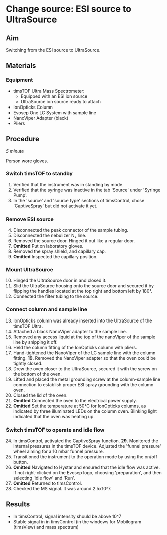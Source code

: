 # Change source: ESI source to UltraSource


## Aim
Switching from the ESI source to UltraSource.


## Materials

### Equipment
- timsTOF Ultra Mass Spectrometer: 
  - Equipped with an ESI ion source
  - UltraSource ion source ready to attach
- IonOpticks Column
- Evosep One LC System with sample line
- NanoViper Adapter (black)
- Pliers


## Procedure
*5 minute*

Person wore gloves.

### Switch timsTOF to standby
1. Verified that the instrument was in standing by mode.
2. Verified that the syringe was inactive in the tab 'Source' under 'Syringe Pump'.
3. In the 'source' and 'source type' sections of timsControl, chose 'CaptiveSpray' but did not activate it yet.

### Remove ESI source
4. Disconnected the peak connector of the sample tubing.
5. Disconnected the nebulizer N₂ line.
6. Removed the source door. Hinged it out like a regular door.
7. **Omitted** Put on laboratory gloves.
8. Removed the spray shield, and capillary cap.
9. **Omitted** Inspected the capillary position.

### Mount UltraSource
10. Hinged the UltraSource door in and closed it.
11. Slid the UltraSource housing onto the source door and secured it by flipping the handles located at the top right and bottom left by 180°.
12. Connected the filter tubing to the source.

### Connect column and sample line
13. IonOpticks column was already inserted into the UltraSource of the timsTOF Ultra.
14. Attached a black NanoViper adapter to the sample line.
15. Removed any access liquid at the top of the nanoViper of the sample line by snipping it off.
16. Held the column fitting of the IonOpticks column with pliers.
17. Hand-tightened the NanoViper of the LC sample line with the column fitting.
**19.** Removed the NanoViper adapter so that the oven could be tightly closed.
18. Drew the oven closer to the UltraSource, secured it with the screw on the bottom of the oven.
20. Lifted and placed the metal grounding screw at the column-sample line connection to establish proper ESI spray grounding with the column oven.
21. Closed the lid of the oven.
22. **Omitted** Connected the oven to the electrical power supply.
23. **Omitted** Set the temperature at 50°C for IonOpticks columns, as indicated by three illuminated LEDs on the column oven. Blinking light indicated that the oven was heating up.

### Switch timsTOF to operate and idle flow
24. In timsControl, activated the CaptiveSpray function.
**29.** Monitored the internal pressures in the timsTOF device. Adjusted the 'funnel pressure' wheel aiming for a 10 mbar funnel pressure.
25. Transitioned the instrument to the operation mode by using the on/off button.
26. **Omitted** Navigated to Hystar and ensured that the idle flow was active. If not right-clicked on the Evosep logo, choosing 'preparation', and then selecting 'idle flow' and 'Run'.
27. **Omitted** Returned to timsControl.
28. Checked the MS signal. It was around 2.5x10^7.


## Results
- In timsControl, signal intensity should be above 10^7
- Stable signal in in timsControl (in the windows for Mobilogram (timsView) and mass spectrum)